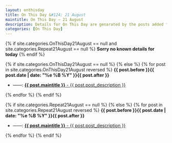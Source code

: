 ```yaml
---
layout: onthisday
title: On This Day &#124; 21 August
maintitle: On This Day — 21 August
description: Details for On This Day are genarated by the posts added to the website so the content is subject to changes/updates over time.
categories: [On This Day]
---
```


{% if site.categories.OnThisDay21August == null and site.categories.Repeat21August == null %}
<strong>Sorry no known details for today</strong>
{% endif %}

{% if site.categories.OnThisDay21August == null %}
{% else %}
{% for post in site.categories.OnThisDay21August reversed %}
<strong>{{ post.before }}{{ post.date | date: "%e %B %Y" }}{{ post.after }}</strong>
<ul>
<li> ——: <a class="{{ post.class }}" href="{{ post.url }}"><strong>{{ post.maintitle }}</strong> - {{ post.post_description }}</a></li>
</ul>
{% endfor %}
{% endif %}

{% if site.categories.Repeat21August == null %}
{% else %}
{% for post in site.categories.Repeat21August reversed %}
<strong>{{ post.before }}{{ post.date | date: "%e %B %Y" }}{{ post.after }}</strong>
<ul>
<li> ——: <a class="{{ post.class }}" href="{{ post.url }}"><strong>{{ post.maintitle }}</strong> - {{ post.post_description }}</a></li>
</ul>
{% endfor %}
{% endif %}
